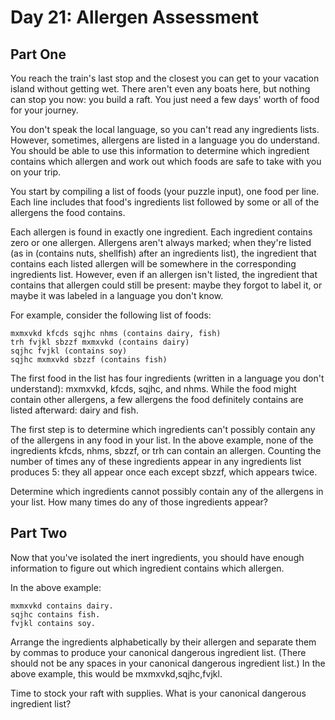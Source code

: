 # Day 21: Allergen Assessment

## Part One

You reach the train's last stop and the closest you can get to your vacation
island without getting wet. There aren't even any boats here, but nothing can
stop you now: you build a raft. You just need a few days' worth of food for
your journey.

You don't speak the local language, so you can't read any ingredients lists.
However, sometimes, allergens are listed in a language you do understand. You
should be able to use this information to determine which ingredient contains
which allergen and work out which foods are safe to take with you on your trip.

You start by compiling a list of foods (your puzzle input), one food per line.
Each line includes that food's ingredients list followed by some or all of the
allergens the food contains.

Each allergen is found in exactly one ingredient. Each ingredient contains zero
or one allergen. Allergens aren't always marked; when they're listed (as in
(contains nuts, shellfish) after an ingredients list), the ingredient that
contains each listed allergen will be somewhere in the corresponding
ingredients list. However, even if an allergen isn't listed, the ingredient
that contains that allergen could still be present: maybe they forgot to label
it, or maybe it was labeled in a language you don't know.

For example, consider the following list of foods:

    mxmxvkd kfcds sqjhc nhms (contains dairy, fish)
    trh fvjkl sbzzf mxmxvkd (contains dairy)
    sqjhc fvjkl (contains soy)
    sqjhc mxmxvkd sbzzf (contains fish)

The first food in the list has four ingredients (written in a language you
don't understand): mxmxvkd, kfcds, sqjhc, and nhms. While the food might
contain other allergens, a few allergens the food definitely contains are
listed afterward: dairy and fish.

The first step is to determine which ingredients can't possibly contain any of
the allergens in any food in your list. In the above example, none of the
ingredients kfcds, nhms, sbzzf, or trh can contain an allergen. Counting the
number of times any of these ingredients appear in any ingredients list
produces 5: they all appear once each except sbzzf, which appears twice.

Determine which ingredients cannot possibly contain any of the allergens in
your list. How many times do any of those ingredients appear?

## Part Two

Now that you've isolated the inert ingredients, you should have enough
information to figure out which ingredient contains which allergen.

In the above example:

    mxmxvkd contains dairy.
    sqjhc contains fish.
    fvjkl contains soy.

Arrange the ingredients alphabetically by their allergen and separate them by
commas to produce your canonical dangerous ingredient list. (There should not
be any spaces in your canonical dangerous ingredient list.) In the above
example, this would be mxmxvkd,sqjhc,fvjkl.

Time to stock your raft with supplies. What is your canonical dangerous
ingredient list?
